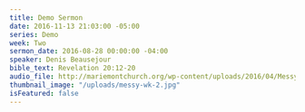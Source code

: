 ```yaml
---
title: Demo Sermon
date: 2016-11-13 21:03:00 -05:00
series: Demo
week: Two
sermon_date: 2016-08-28 00:00:00 -04:00
speaker: Denis Beausejour
bible_text: Revelation 20:12-20
audio_file: http://mariemontchurch.org/wp-content/uploads/2016/04/Messy-Church-Week2-Denis.mp3
thumbnail_image: "/uploads/messy-wk-2.jpg"
isFeatured: false
---
```


